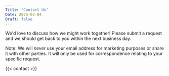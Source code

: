 ```yaml
---
Title: "Contact Us"
Date: 2025-02-04
Draft: false
---
```


We'd love to discuss how we might work together! Please submit a request and we should get back to you within the next business day.

Note: We will *never* use your email address for marketing purposes or share it with other parties. It will only be used for correspondence relating to your specific request.

{{< contact >}}